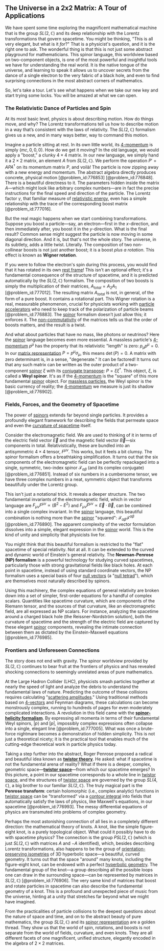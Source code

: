 ## The Universe in a 2x2 Matrix: A Tour of Applications

We have spent some time exploring the magnificent mathematical machine that is the group $SL(2, \mathbb{C})$ and its deep relationship with the Lorentz transformations that govern spacetime. You might be thinking, "This is all very elegant, but what is it *for*?" That is a physicist's question, and it is the right one to ask. The wonderful thing is that this is not just some abstract playground for mathematicians. This spinor language, this worldview based on two-component objects, is one of the most powerful and insightful tools we have for understanding the real world. It is the native tongue of the universe, and learning to speak it allows us to uncover secrets from the dance of a single electron to the very fabric of a black hole, and even to find surprising connections in the most abstract corners of mathematics.

So, let's take a tour. Let's see what happens when we take our new key and start trying some locks. You will be amazed at what we can open.

### The Relativistic Dance of Particles and Spin

At its most basic level, physics is about describing motion. How do things move, and why? The Lorentz transformations tell us how to describe motion in a way that’s consistent with the laws of relativity. The $SL(2,\mathbb{C})$ formalism gives us a new, and in many ways better, way to command this motion.

Imagine a particle sitting at rest. In its own little world, its [4-momentum](@article_id:263884) is simply $(mc, 0, 0, 0)$. How do we get it moving? In the old language, we would apply a "boost," a clunky $4\times4$ matrix. In our new language, we simply hand it a $2\times2$ matrix, an element $A$ from $SL(2,\mathbb{C})$. We perform the operation $P' = APA^\dagger$ on its momentum matrix $P$, and voilà! The particle is now zipping away with a new energy and momentum. The abstract algebra directly produces concrete, physical motion [@problem_id:776853] [@problem_id:776848]. There is a beautiful directness to it. The parameters hidden inside the matrix $A$—which might look like arbitrary complex numbers—are in fact the precise instructions for the final speed and direction of the particle. The Lorentz factor $\gamma$, that familiar measure of [relativistic energy](@article_id:157949), even has a simple relationship with the trace of the corresponding boost matrix [@problem_id:777016].

But the real magic happens when we start combining transformations. Suppose you boost a particle—say, an electron—first in the $x$-direction, and then immediately after, you boost it in the $y$-direction. What is the final result? Common sense might suggest the particle is now moving in some diagonal direction. And it is, but that's not the whole story. The universe, in its subtlety, adds a little twist. Literally. The composition of two non-collinear boosts is not just another boost; it is a boost *plus a rotation*. This effect is known as **Wigner rotation**.

If you were to follow the electron's spin during this process, you would find that it has rotated in its own [rest frame](@article_id:262209)! This isn't an optional effect; it's a fundamental consequence of the structure of spacetime, and it is predicted automatically by the $SL(2, \mathbb{C})$ formalism. The composition of two boosts is simply the multiplication of their matrices, $A_{total} = A_2 A_1$ [@problem_id:777012]. The resulting matrix $A_{total}$ is not, in general, of the form of a pure boost. It contains a rotational part. This Wigner rotation is a real, measurable phenomenon, crucial for physicists working with [particle accelerators](@article_id:148344) who need to keep track of the polarization of particle beams [@problem_id:776883]. The [spinor](@article_id:153967) formalism doesn’t just allow this; it enforces it. The [non-commutativity](@article_id:153051) of the matrices tells us that the order of boosts matters, and the result is a twist.

And what about particles that have no mass, like photons or neutrinos? Here the [spinor](@article_id:153967) language becomes even more essential. A massless particle's [4-momentum](@article_id:263884) $p^\mu$ has the property that its relativistic "length" is zero: $p_\mu p^\mu = 0$. In our [matrix representation](@article_id:142957) $P = p^\mu\sigma_\mu$, this means $\det(P)=0$. A matrix with zero determinant is, in a sense, "degenerate." It can be factored! It turns out that any such matrix can be written as the outer product of a two-component [spinor](@article_id:153967) $\xi$ with its [conjugate transpose](@article_id:147415): $P = \xi \xi^\dagger$. This object, $\xi$, is called a **Weyl spinor**. It's as if the [4-momentum](@article_id:263884) is the "square" of this more fundamental [spinor](@article_id:153967) object. For [massless particles](@article_id:262930), the Weyl spinor is the basic currency of reality; the [4-momentum](@article_id:263884) we measure is just its shadow [@problem_id:776902].

### Fields, Forces, and the Geometry of Spacetime

The power of [spinors](@article_id:157560) extends far beyond single particles. It provides a profoundly elegant framework for describing the fields that permeate space and even the [curvature of spacetime](@article_id:188986) itself.

Consider the electromagnetic field. We are used to thinking of it in terms of the electric field vector $\vec{E}$ and the magnetic field vector $\vec{B}$—six components in total. Relativistically, these are bundled into an antisymmetric $4\times4$ tensor, $F^{\mu\nu}$. This works, but it feels a bit clumsy. The spinor formalism offers a breathtaking simplification. It turns out that the six components of the electromagnetic field can be perfectly repackaged into a single, symmetric, two-index spinor $\mathcal{F}_{\alpha\beta}$ (and its complex conjugate) [@problem_id:776851]. Instead of six numbers in a cumbersome tensor, we have three complex numbers in a neat, symmetric object that transforms beautifully under the Lorentz group.

This isn't just a notational trick. It reveals a deeper structure. The two fundamental invariants of the electromagnetic field, which in vector language are $F_{\mu\nu}F^{\mu\nu} \propto (B^2 - E^2)$ and $F_{\mu\nu}\tilde{F}^{\mu\nu} \propto \vec{E}\cdot\vec{B}$, can be combined into a single complex invariant. In the [spinor](@article_id:153967) language, this beautiful combination is nothing more than the [spinor](@article_id:153967) "squared": $\mathcal{F}_{\alpha\beta}\mathcal{F}^{\alpha\beta}$ [@problem_id:776890]. The apparent complexity of the vector formulation dissolves into a simple, elegant expression in the [spinor](@article_id:153967) world. This is the kind of unity and simplicity that physicists live for.

You might think that this beautiful formalism is restricted to the "flat" spacetime of special relativity. Not at all. It can be extended to the curved and dynamic world of Einstein's general relativity. The **Newman-Penrose (NP) formalism** is a powerful technology for studying curved spacetimes, particularly those with strong gravitational fields like black holes. At each point in spacetime, instead of using standard coordinate vectors, the NP formalism uses a special basis of four [null vectors](@article_id:154779) (a "[null tetrad](@article_id:187130)"), which are themselves most naturally described by spinors.

Using this machinery, the complex equations of general relativity are broken down into a set of simpler, first-order equations for a handful of complex scalars. Quantities like spacetime curvature, which are components of the Riemann tensor, and the sources of that curvature, like an electromagnetic field, are all expressed as NP scalars. For instance, analyzing the spacetime around a charged black hole (the Reissner-Nordström solution), both the curvature of spacetime and the strength of the electric field are captured by these elegant [spinor](@article_id:153967) components, revealing the intimate connection between them as dictated by the Einstein-Maxwell equations [@problem_id:776985].

### Frontiers and Unforeseen Connections

The story does not end with gravity. The spinor worldview provided by $SL(2, \mathbb{C})$ continues to bear fruit at the frontiers of physics and has revealed shocking connections to seemingly unrelated areas of pure mathematics.

At the Large Hadron Collider (LHC), physicists smash particles together at nearly the speed of light and analyze the debris to understand the fundamental laws of nature. Predicting the outcome of these collisions requires calculating "[scattering amplitudes](@article_id:154875)." Using traditional methods based on [4-vectors](@article_id:274591) and Feynman diagrams, these calculations can become monstrously complex, running to hundreds of pages for even moderately complicated interactions. A revolution in this field came with the **[spinor-helicity formalism](@article_id:186219)**. By expressing all momenta in terms of their fundamental Weyl spinors, $|p\rangle$ and $[p|$, impossibly complex expressions often collapse into a single, elegant line [@problem_id:777005]. What was once a brute-force nightmare becomes a demonstration of hidden simplicity. This is not just a theoretical nicety; it is the practical tool that enables much of the cutting-edge theoretical work in particle physics today.

Taking a step further into the abstract, Roger Penrose proposed a radical and beautiful idea known as **[twistor theory](@article_id:158255)**. He asked: what if spacetime is not the fundamental arena of reality? What if there is a deeper, complex, geometric space—**[twistor space](@article_id:159212)**—from which our spacetime emerges? In this picture, a point in our spacetime corresponds to a whole line in [twistor space](@article_id:159212), and the structures of [twistor space](@article_id:159212) are governed by the group $SL(4,\mathbb{C})$, a big brother to our familiar $SL(2,\mathbb{C})$. The truly magical part is the **Penrose transform**: certain holomorphic (i.e., complex analytic) functions in [twistor space](@article_id:159212) can be "transformed" via a [contour integral](@article_id:164220) into fields that automatically satisfy the laws of physics, like Maxwell's equations, in our spacetime [@problem_id:776993]. The messy differential equations of physics are transmuted into problems of complex geometry.

Perhaps the most astonishing connection of all lies in a completely different direction: the mathematical theory of knots. A knot, like the simple figure-eight knot, is a purely topological object. What could it possibly have to do with spacetime physics? The connection is the group $PSL(2,\mathbb{C})$ (which is just $SL(2,\mathbb{C})$ with matrices $A$ and $-A$ identified), which, besides describing Lorentz transformations, also happens to be the group of [orientation-preserving isometries](@article_id:265579) of 3D hyperbolic space—a beautiful, curved geometry. It turns out that the space "around" many knots, including the figure-eight knot, can be endowed with a perfect [hyperbolic geometry](@article_id:157960). The fundamental group of the knot—a group describing all the possible loops one can draw in the surrounding space—can be represented by matrices in $SL(2,\mathbb{C})$ [@problem_id:776906]. The very same kind of matrices that boost and rotate particles in spacetime can also describe the fundamental geometry of a knot. This is a profound and unexpected piece of music from the universe, hinting at a unity that stretches far beyond what we might have imagined.

From the practicalities of particle collisions to the deepest questions about the nature of space and time, and on to the abstract beauty of pure mathematics, the group $SL(2,\mathbb{C})$ and its [spinor representation](@article_id:149431) are a golden thread. They show us that the world of spin, rotations, and boosts is not separate from the world of fields, curvature, and even knots. They are all different facets of one magnificent, unified structure, elegantly encoded in the algebra of $2\times2$ matrices.